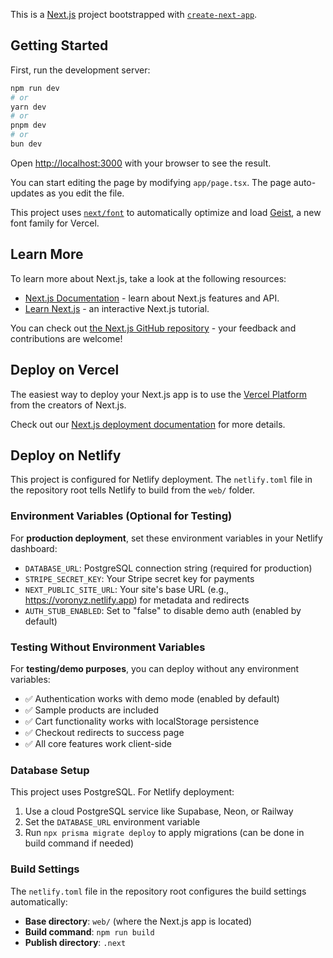 This is a [Next.js](https://nextjs.org) project bootstrapped with [`create-next-app`](https://nextjs.org/docs/app/api-reference/cli/create-next-app).

## Getting Started

First, run the development server:

```bash
npm run dev
# or
yarn dev
# or
pnpm dev
# or
bun dev
```

Open [http://localhost:3000](http://localhost:3000) with your browser to see the result.

You can start editing the page by modifying `app/page.tsx`. The page auto-updates as you edit the file.

This project uses [`next/font`](https://nextjs.org/docs/app/building-your-application/optimizing/fonts) to automatically optimize and load [Geist](https://vercel.com/font), a new font family for Vercel.

## Learn More

To learn more about Next.js, take a look at the following resources:

- [Next.js Documentation](https://nextjs.org/docs) - learn about Next.js features and API.
- [Learn Next.js](https://nextjs.org/learn) - an interactive Next.js tutorial.

You can check out [the Next.js GitHub repository](https://github.com/vercel/next.js) - your feedback and contributions are welcome!

## Deploy on Vercel

The easiest way to deploy your Next.js app is to use the [Vercel Platform](https://vercel.com/new?utm_medium=default-template&filter=next.js&utm_source=create-next-app&utm_campaign=create-next-app-readme) from the creators of Next.js.

Check out our [Next.js deployment documentation](https://nextjs.org/docs/app/building-your-application/deploying) for more details.

## Deploy on Netlify

This project is configured for Netlify deployment. The `netlify.toml` file in the repository root tells Netlify to build from the `web/` folder.

### Environment Variables (Optional for Testing)

For **production deployment**, set these environment variables in your Netlify dashboard:

- `DATABASE_URL`: PostgreSQL connection string (required for production)
- `STRIPE_SECRET_KEY`: Your Stripe secret key for payments
- `NEXT_PUBLIC_SITE_URL`: Your site's base URL (e.g., https://voronyz.netlify.app) for metadata and redirects
- `AUTH_STUB_ENABLED`: Set to "false" to disable demo auth (enabled by default)

### Testing Without Environment Variables

For **testing/demo purposes**, you can deploy without any environment variables:
- ✅ Authentication works with demo mode (enabled by default)
- ✅ Sample products are included
- ✅ Cart functionality works with localStorage persistence
- ✅ Checkout redirects to success page
- ✅ All core features work client-side

### Database Setup

This project uses PostgreSQL. For Netlify deployment:

1. Use a cloud PostgreSQL service like Supabase, Neon, or Railway
2. Set the `DATABASE_URL` environment variable
3. Run `npx prisma migrate deploy` to apply migrations (can be done in build command if needed)

### Build Settings

The `netlify.toml` file in the repository root configures the build settings automatically:
- **Base directory**: `web/` (where the Next.js app is located)
- **Build command**: `npm run build`
- **Publish directory**: `.next`
